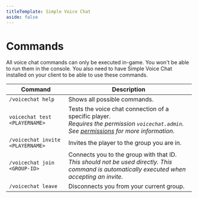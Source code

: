 ```yaml
---
titleTemplate: Simple Voice Chat
aside: false
---
```


# Commands

All voice chat commands can only be executed in-game.
You won't be able to run them in the console.
You also need to have Simple Voice Chat installed on your client to be able to use these commands.

| Command                          | Description                                                                                                                                                 |
| -------------------------------- | ----------------------------------------------------------------------------------------------------------------------------------------------------------- |
| `/voicechat help`                | Shows all possible commands.                                                                                                                                |
| `voicechat test <PLAYERNAME>`    | Tests the voice chat connection of a specific player.<br/>*Requires the permission `voicechat.admin`. See [permissions](permissions) for more information.* |
| `/voicechat invite <PLAYERNAME>` | Invites the player to the group you are in.                                                                                                                 |
| `/voicechat join <GROUP-ID>`     | Connects you to the group with that ID.<br/>*This should not be used directly. This command is automatically executed when accepting an invite.*            |
| `/voicechat leave`               | Disconnects you from your current group.                                                                                                                    |
